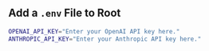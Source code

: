 ## Add a `.env` File to Root
```Bash
OPENAI_API_KEY="Enter your OpenAI API key here."
ANTHROPIC_API_KEY="Enter your Anthropic API key here."
```